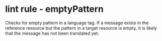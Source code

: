 # lint rule - emptyPattern

Checks for empty pattern in a language tag. If a message exists in the reference resource but the pattern in a target resource is empty, it is likely that the message has not been translated yet.
